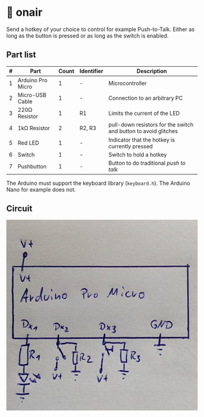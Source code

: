# :red_circle: onair

Send a hotkey of your choice to control for example Push-to-Talk. Either as long as the button is pressed or as long as the switch is enabled.

## Part list

#|Part|Count|Identifier|Description
-|----|-----|----------|-----------
1|Arduino Pro Micro|1|-|Microcontroller 
2|Micro-USB Cable|1|-|Connection to an arbitrary PC
3|220Ω Resistor|1|R1| Limits the current of the LED
4|1kΩ Resistor|2|R2, R3| pull-down resistors for the switch and button to avoid glitches
5|Red LED|1|-|Indicator that the hotkey is currently pressed
6|Switch|1|-|Switch to hold a hotkey
7|Pushbutton|1|-|Button to do traditional _push to talk_

The Arduino must support the keyboard library (`keyboard.h`). The Arduino Nano for example does not.

## Circuit

![Circuit](circuit.jpg)
